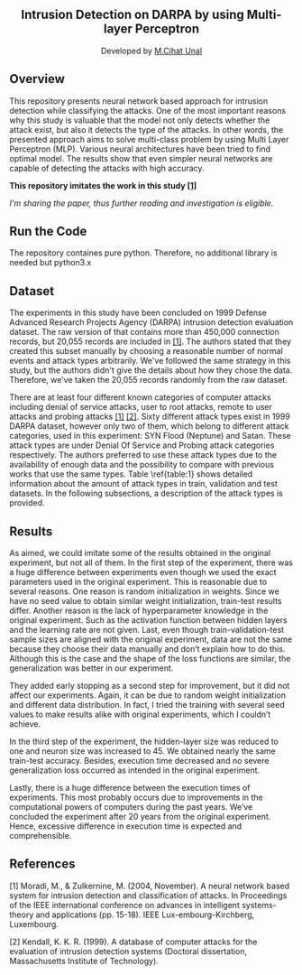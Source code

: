 <h2 align="center">Intrusion Detection on DARPA by using Multi-layer Perceptron</h2>
<p align="center">
  Developed by <a href="https://github.com/ByUnal"> M.Cihat Unal </a> 
</p>

## Overview

This repository presents neural network based approach for intrusion detection while classifying the attacks.
One of the most important reasons why this study is valuable that the model not only detects whether the attack exist, 
but also it detects the type of the attacks. In other words, the presented approach aims to solve multi-class problem by using
Multi Layer Perceptron (MLP). Various neural architectures have been tried to find optimal model. The results show that 
even simpler neural networks are capable of detecting the attacks with high accuracy.

**This repository imitates the work in this study [[1]](#1)**

*I'm sharing the paper, thus further reading and investigation is eligible.*

## Run the Code
The repository containes pure python. Therefore, no additional library is needed but python3.x

## Dataset
The experiments in this study have been concluded on 1999 Defense Advanced Research Projects Agency (DARPA) intrusion 
detection evaluation dataset. The raw version of that contains more than 450,000 connection records, but 20,055 records 
are included in [[1]](#1). The authors stated that they created this subset manually by choosing a reasonable 
number of normal events and attack types arbitrarily. We've followed the same strategy in this study, but the authors didn't 
give the details about how they chose the data. Therefore, we've taken the 20,055 records randomly from the raw dataset. 

There are at least four different known categories of computer attacks including denial of service attacks, user to root 
attacks, remote to user attacks and probing attacks [[1]](#1) [[2]](#2). Sixty different 
attack types exist in 1999 DARPA dataset, however only two of them, which belong to different attack categories, 
used in this experiment: SYN Flood (Neptune) and Satan. These attack types are under Denial Of Service and Probing attack
categories respectively. The authors preferred to use these attack types due to the availability of enough data and 
the possibility to compare with previous works that use the same types. Table \ref{table:1} shows detailed information 
about the amount of attack types in train, validation and test datasets. In the following subsections, a description of 
the attack types is provided.

## Results
As aimed, we could imitate some of the results obtained in the original experiment, but not all of them. In the first
step of the experiment, there was a huge difference between experiments even though we used the exact parameters used
in the original experiment. This is reasonable due to several reasons. One reason is random initialization in weights.
Since we have no seed value to obtain similar weight initialization, train-test results differ. Another reason is the lack
of hyperparameter knowledge in the original experiment. Such as the activation function between hidden layers and
the learning rate are not given. Last, even though train-validation-test sample sizes are aligned with the original
experiment, data are not the same because they choose their data manually and don’t explain how to do this. Although
this is the case and the shape of the loss functions are similar, the generalization was better in our experiment.

They added early stopping as a second step for improvement, but it did not affect our experiments.
Again, it can be due to random weight initialization and different data distribution. In fact, I tried the training with 
several seed values to make results alike with original experiments, which I couldn’t achieve. 

In the third step of the experiment, the hidden-layer size was reduced to one and neuron size was increased to 45. We obtained 
nearly the same train-test accuracy. Besides, execution time decreased and no severe generalization loss occurred as 
intended in the original experiment.

Lastly, there is a huge difference between the execution times of experiments. This most probably occurs due to
improvements in the computational powers of computers during the past years. We’ve concluded the experiment after
20 years from the original experiment. Hence, excessive difference in execution time is expected and comprehensible.


## References
<a id="1">[1]</a> 
Moradi, M., & Zulkernine, M. (2004, November). 
A neural network based system for intrusion detection and classification of attacks. 
In Proceedings of the IEEE international conference on advances in intelligent systems-theory and applications (pp. 15-18). 
IEEE Lux-embourg-Kirchberg, Luxembourg.

<a id="2">[2]</a> 
Kendall, K. K. R. (1999). A database of computer attacks for the evaluation of intrusion detection systems (Doctoral dissertation, 
Massachusetts Institute of Technology).
